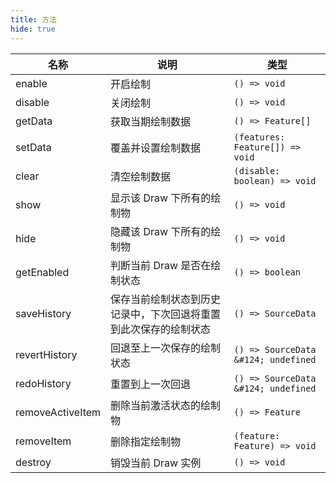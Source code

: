 ```yaml
---
title: 方法
hide: true
---
```


| 名称             | 说明                                                             | 类型                                |
| ---------------- | ---------------------------------------------------------------- | ----------------------------------- |
| enable           | 开启绘制                                                         | `() => void`                        |
| disable          | 关闭绘制                                                         | `() => void`                        |
| getData          | 获取当期绘制数据                                                 | `() => Feature[]`                   |
| setData          | 覆盖并设置绘制数据                                               | `(features: Feature[]) => void`     |
| clear            | 清空绘制数据                                                     | `(disable: boolean) => void`        |
| show             | 显示该 Draw 下所有的绘制物                                       | `() => void`                        |
| hide             | 隐藏该 Draw 下所有的绘制物                                       | `() => void`                        |
| getEnabled       | 判断当前 Draw 是否在绘制状态                                     | `() => boolean`                     |
| saveHistory      | 保存当前绘制状态到历史记录中，下次回退将重置到此次保存的绘制状态 | `() => SourceData`                  |
| revertHistory    | 回退至上一次保存的绘制状态                                       | `() => SourceData &#124; undefined` |
| redoHistory      | 重置到上一次回退                                                 | `() => SourceData &#124; undefined` |
| removeActiveItem | 删除当前激活状态的绘制物                                         | `() => Feature`                     |
| removeItem       | 删除指定绘制物                                                   | `(feature: Feature) => void`        |
| destroy          | 销毁当前 Draw 实例                                               | `() => void`                        |
